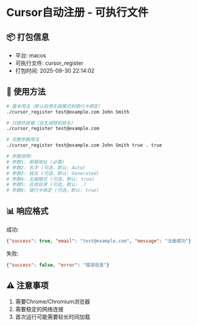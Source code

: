 # Cursor自动注册 - 可执行文件

## 📦 打包信息
- 平台: macos
- 可执行文件: cursor_register
- 打包时间: 2025-09-30 22:14:02

## 🚀 使用方法

```bash
# 基本用法（默认启用无痕模式和银行卡绑定）
./cursor_register test@example.com John Smith

# 只提供邮箱（会生成随机姓名）
./cursor_register test@example.com

# 完整参数用法
./cursor_register test@example.com John Smith true . true

# 参数说明:
# 参数1: 邮箱地址 (必需)
# 参数2: 名字 (可选，默认: Auto)
# 参数3: 姓氏 (可选，默认: Generated)
# 参数4: 无痕模式 (可选，默认: true)
# 参数5: 应用目录 (可选，默认: .)
# 参数6: 银行卡绑定 (可选，默认: true)
```

## 📊 响应格式

成功:
```json
{"success": true, "email": "test@example.com", "message": "注册成功"}
```

失败:
```json
{"success": false, "error": "错误信息"}
```

## ⚠️ 注意事项

1. 需要Chrome/Chromium浏览器
2. 需要稳定的网络连接
3. 首次运行可能需要较长时间加载
